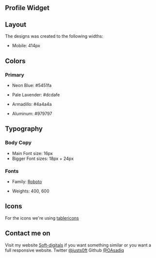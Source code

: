 ## Profile Widget

## Layout

The designs was created to the following widths:

-   Mobile: 414px

## Colors

### Primary

-   Neon Blue: #5451fa

-   Pale Lavender: #dcdafe

-   Armadillo: #4a4a4a

-   Aluminum: #979797

## Typography

### Body Copy

-   Main Font size: 16px
-   Bigger Font sizes: 18px + 24px

### Fonts

-   Family: [Roboto](https://fonts.google.com/specimen/Roboto)

-   Weights: 400, 600

## Icons

For the icons we're using [tablericons](http://tablericons.com)

## Contact me on

Visit my website [Soft-digitals](https://soft-digitals.com) if you want something similar or you want a full responsive website.
Twitter [@justs0ft](https://twitter.com/justs0ft)
Github [@OAsadiq](https://github.com/OAsadiq)
